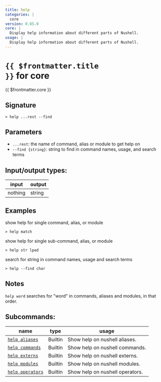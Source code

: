 ```yaml
---
title: help
categories: |
  core
version: 0.85.0
core: |
  Display help information about different parts of Nushell.
usage: |
  Display help information about different parts of Nushell.
---
```

<!-- This file is automatically generated. Please edit the command in https://github.com/nushell/nushell instead. -->

# <code>{{ $frontmatter.title }}</code> for core

<div class='command-title'>{{ $frontmatter.core }}</div>

## Signature

```> help ...rest --find```

## Parameters

 -  `...rest`: the name of command, alias or module to get help on
 -  `--find {string}`: string to find in command names, usage, and search terms


## Input/output types:

| input   | output |
| ------- | ------ |
| nothing | string |

## Examples

show help for single command, alias, or module
```shell
> help match

```

show help for single sub-command, alias, or module
```shell
> help str lpad

```

search for string in command names, usage and search terms
```shell
> help --find char

```

## Notes
`help word` searches for "word" in commands, aliases and modules, in that order.

## Subcommands:

| name                                                 | type    | usage                           |
| ---------------------------------------------------- | ------- | ------------------------------- |
| [`help aliases`](/commands/docs/help_aliases.md)     | Builtin | Show help on nushell aliases.   |
| [`help commands`](/commands/docs/help_commands.md)   | Builtin | Show help on nushell commands.  |
| [`help externs`](/commands/docs/help_externs.md)     | Builtin | Show help on nushell externs.   |
| [`help modules`](/commands/docs/help_modules.md)     | Builtin | Show help on nushell modules.   |
| [`help operators`](/commands/docs/help_operators.md) | Builtin | Show help on nushell operators. |